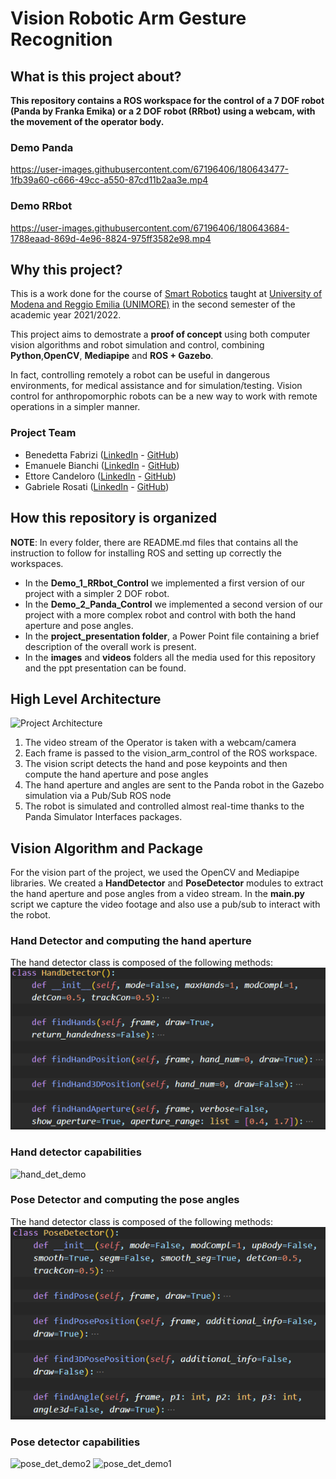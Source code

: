 # Vision Robotic Arm Gesture Recognition

## What is this project about?

**This repository contains a ROS workspace for the control of a 7 DOF robot (Panda by Franka Emika) or a 2 DOF robot (RRbot) using a webcam, with the movement of the operator body.**

### Demo Panda

https://user-images.githubusercontent.com/67196406/180643477-1fb39a60-c666-49cc-a550-87cd11b2aa3e.mp4

### Demo RRbot

https://user-images.githubusercontent.com/67196406/180643684-1788eaad-869d-4e96-8824-975ff3582e98.mp4

## Why this project?

This is a work done for the course of [Smart Robotics](https://offertaformativa.unimore.it/corso/insegnamento?cds_cod=20-262&aa_ord_id=2009&pds_cod=20-262-2&aa_off_id=2021&lang=ita&ad_cod=IIM-64&aa_corso=2&fac_id=10005&coorte=2020&anno_corrente=2022&durata=2) taught at [University of Modena and Reggio Emilia (UNIMORE)](https://international.unimore.it/) in the second semester of the academic year 2021/2022.

This project aims to demostrate a **proof of concept** using both computer vision algorithms and robot simulation and control, combining **Python**,**OpenCV**, **Mediapipe** and **ROS + Gazebo**.

In fact, controlling remotely a robot can be useful in dangerous environments, for medical assistance and for simulation/testing.
Vision control for anthropomorphic robots can be a new way to work with remote operations in a simpler manner.

### Project Team

- Benedetta Fabrizi ([LinkedIn](https://www.linkedin.com/in/benedetta-fabrizi-54b7971b0) - [GitHub](https://github.com/BerniRubble))
- Emanuele Bianchi ([LinkedIn](https://www.linkedin.com/in/emanuele-bianchi240497/) - [GitHub](https://github.com/Manu2497))
- Ettore Candeloro ([LinkedIn](https://www.linkedin.com/in/ettore-candeloro-900081162/) - [GitHub](https://github.com/e-candeloro))
- Gabriele Rosati ([LinkedIn](https://www.linkedin.com/in/gabriele-rosati-4817b01a7/) - [GitHub](https://github.com/gabri1997))

## How this repository is organized

**NOTE**: In every folder, there are README.md files that contains all the instruction to follow for installing ROS and setting up correctly the workspaces.

- In the **Demo_1_RRbot_Control** we implemented a first version of our project with a simpler 2 DOF robot.
- In the **Demo_2_Panda_Control** we implemented a second version of our project with a more complex robot and control with both the hand aperture and pose angles.
- In the **project_presentation folder**, a Power Point file containing a brief description of the overall work is present.
- In the **images** and **videos** folders all the media used for this repository and the ppt presentation can be found.

## High Level Architecture

![Project Architecture](https://github.com/e-candeloro/Vision-Robotic-Arm-Gesture-Recognition/blob/master/Images/ROS%20%2B%20Robots/High%20level%20final%20architecture.png)

1. The video stream of the Operator is taken with a webcam/camera
2. Each frame is passed to the vision_arm_control of the ROS workspace.
3. The vision script detects the hand and pose keypoints and then compute the hand aperture and pose angles
4. The hand aperture and angles are sent to the Panda robot in the Gazebo simulation via a Pub/Sub ROS node
5. The robot is simulated and controlled almost real-time thanks to the Panda Simulator Interfaces packages.

## Vision Algorithm and Package

For the vision part of the project, we used the OpenCV and Mediapipe libraries.
We created a **HandDetector** and **PoseDetector** modules to extract the hand aperture and pose angles from a video stream.
In the **main.py** script we capture the video footage and also use a pub/sub to interact with the robot.

### **Hand Detector and computing the hand aperture**
The hand detector class is composed of the following methods:
![hand_det_class](Images/Vision/HandDetector.png)

### Hand detector capabilities
![hand_det_demo](videos/Vision/GIFs/Hand%20Aperture%20Demo.gif)

### **Pose Detector and computing the pose angles**
The hand detector class is composed of the following methods:
![pose_det_class](Images/Vision/Pose%20Detector.png)

### Pose detector capabilities

![pose_det_demo2](videos/Vision/GIFs/Angleshowcase.gif)
![pose_det_demo1](videos/Vision/GIFs/pose_showcase.gif)

